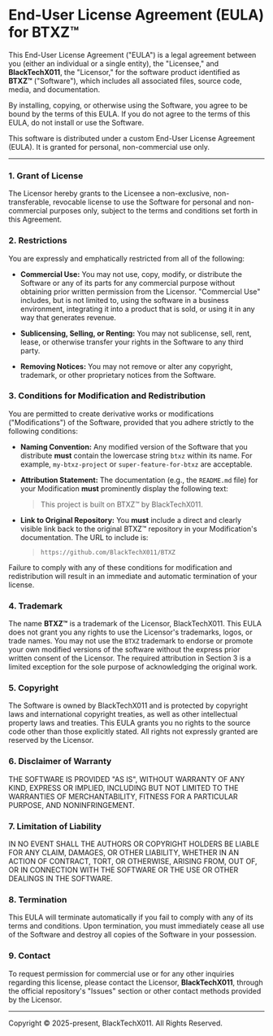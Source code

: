 # End-User License Agreement (EULA) for BTXZ™

This End-User License Agreement ("EULA") is a legal agreement between you (either an individual or a single entity), the "Licensee," and **BlackTechX011**, the "Licensor," for the software product identified as **BTXZ™** ("Software"), which includes all associated files, source code, media, and documentation.

By installing, copying, or otherwise using the Software, you agree to be bound by the terms of this EULA. If you do not agree to the terms of this EULA, do not install or use the Software.

This software is distributed under a custom End-User License Agreement (EULA). It is granted for personal, non-commercial use only.

---

### 1. Grant of License

The Licensor hereby grants to the Licensee a non-exclusive, non-transferable, revocable license to use the Software for personal and non-commercial purposes only, subject to the terms and conditions set forth in this Agreement.

### 2. Restrictions

You are expressly and emphatically restricted from all of the following:

*   **Commercial Use:** You may not use, copy, modify, or distribute the Software or any of its parts for any commercial purpose without obtaining prior written permission from the Licensor. "Commercial Use" includes, but is not limited to, using the software in a business environment, integrating it into a product that is sold, or using it in any way that generates revenue.

*   **Sublicensing, Selling, or Renting:** You may not sublicense, sell, rent, lease, or otherwise transfer your rights in the Software to any third party.

*   **Removing Notices:** You may not remove or alter any copyright, trademark, or other proprietary notices from the Software.

### 3. Conditions for Modification and Redistribution

You are permitted to create derivative works or modifications ("Modifications") of the Software, provided that you adhere strictly to the following conditions:

*   **Naming Convention:** Any modified version of the Software that you distribute **must** contain the lowercase string `btxz` within its name. For example, `my-btxz-project` or `super-feature-for-btxz` are acceptable.

*   **Attribution Statement:** The documentation (e.g., the `README.md` file) for your Modification **must** prominently display the following text:
    > This project is built on BTXZ™ by BlackTechX011.

*   **Link to Original Repository:** You **must** include a direct and clearly visible link back to the original BTXZ™ repository in your Modification's documentation. The URL to include is:
    > `https://github.com/BlackTechX011/BTXZ`

Failure to comply with any of these conditions for modification and redistribution will result in an immediate and automatic termination of your license.

### 4. Trademark

The name **BTXZ™** is a trademark of the Licensor, BlackTechX011. This EULA does not grant you any rights to use the Licensor's trademarks, logos, or trade names. You may not use the `BTXZ` trademark to endorse or promote your own modified versions of the software without the express prior written consent of the Licensor. The required attribution in Section 3 is a limited exception for the sole purpose of acknowledging the original work.

### 5. Copyright

The Software is owned by BlackTechX011 and is protected by copyright laws and international copyright treaties, as well as other intellectual property laws and treaties. This EULA grants you no rights to the source code other than those explicitly stated. All rights not expressly granted are reserved by the Licensor.

### 6. Disclaimer of Warranty

THE SOFTWARE IS PROVIDED "AS IS", WITHOUT WARRANTY OF ANY KIND, EXPRESS OR IMPLIED, INCLUDING BUT NOT LIMITED TO THE WARRANTIES OF MERCHANTABILITY, FITNESS FOR A PARTICULAR PURPOSE, AND NONINFRINGEMENT.

### 7. Limitation of Liability

IN NO EVENT SHALL THE AUTHORS OR COPYRIGHT HOLDERS BE LIABLE FOR ANY CLAIM, DAMAGES, OR OTHER LIABILITY, WHETHER IN AN ACTION OF CONTRACT, TORT, OR OTHERWISE, ARISING FROM, OUT OF, OR IN CONNECTION WITH THE SOFTWARE OR THE USE OR OTHER DEALINGS IN THE SOFTWARE.

### 8. Termination

This EULA will terminate automatically if you fail to comply with any of its terms and conditions. Upon termination, you must immediately cease all use of the Software and destroy all copies of the Software in your possession.

### 9. Contact

To request permission for commercial use or for any other inquiries regarding this license, please contact the Licensor, **BlackTechX011**, through the official repository's "Issues" section or other contact methods provided by the Licensor.

---

Copyright © 2025-present, BlackTechX011. All Rights Reserved.